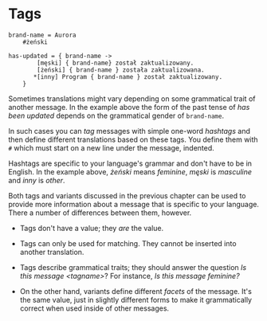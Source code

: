 # Tags

```
brand-name = Aurora
    #żeński

has-updated = { brand-name ->
        [męski] { brand-name} został zaktualizowany.
        [żeński] { brand-name } została zaktualizowana.
       *[inny] Program { brand-name } został zaktualizowany.
    }
```

Sometimes translations might vary depending on some grammatical trait of
another message.  In the example above the form of the past tense of _has been
updated_ depends on the grammatical gender of `brand-name`.

In such cases you can _tag_ messages with simple one-word _hashtags_ and then
define different translations based on these tags.  You define them with `#`
which must start on a new line under the message, indented.

Hashtags are specific to your language's grammar and don't have to be in
English. In the example above, _żeński_ means _feminine_, _męski_ is
_masculine_ and _inny_ is _other_.

Both tags and variants discussed in the previous chapter can be used to provide
more information about a message that is specific to your language.  There
a number of differences between them, however.

  - Tags don't have a value; they _are_ the value.

  - Tags can only be used for matching.  They cannot be inserted into another
    translation.

  - Tags describe grammatical traits; they should answer the question _Is this
    message &lt;tagname&gt;_?  For instance, _Is this message feminine?_

  - On the other hand, variants define different _facets_ of the message.  It's
    the same value, just in slightly different forms to make it grammatically
    correct when used inside of other messages.
